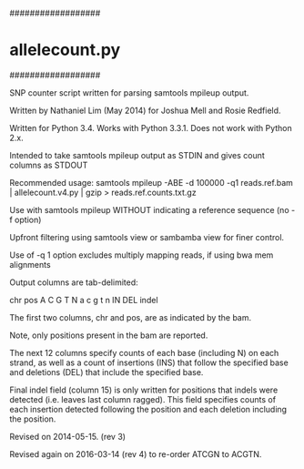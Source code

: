 ##################
# allelecount.py #
##################

SNP counter script written for parsing samtools mpileup output.

Written by Nathaniel Lim (May 2014) for Joshua Mell and Rosie Redfield.

Written for Python 3.4. Works with Python 3.3.1.  Does not work with Python 2.x.

Intended to take samtools mpileup output as STDIN and gives count columns as STDOUT

Recommended usage: samtools mpileup -ABE -d 100000 -q1 reads.ref.bam | allelecount.v4.py | gzip > reads.ref.counts.txt.gz

Use with samtools mpileup WITHOUT indicating a reference sequence (no -f option)

Upfront filtering using samtools view or sambamba view for finer control.  

Use of -q 1 option excludes multiply mapping reads, if using bwa mem alignments


Output columns are tab-delimited: 

chr pos A C G T N a c g t n IN DEL indel

The first two columns, chr and pos, are as indicated by the bam. 

Note, only positions present in the bam are reported.

The next 12 columns specify counts of each base (including N) on each strand, as well as a count of insertions (INS) that follow the specified base and deletions (DEL) that include the specified base.

Final indel field (column 15) is only written for positions that indels were detected (i.e. leaves last column ragged). This field specifies counts of each insertion detected following the position and each deletion including the position.

Revised on 2014-05-15. (rev 3)

Revised again on 2016-03-14 (rev 4) to re-order ATCGN to ACGTN.
